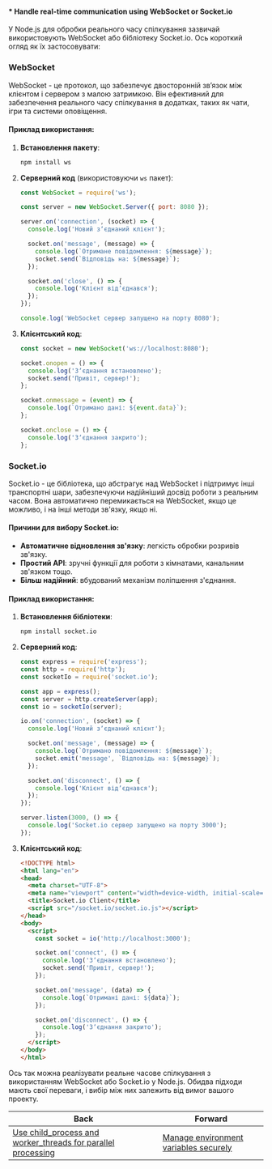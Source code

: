 #### * Handle real-time communication using WebSocket or Socket.io

У Node.js для обробки реального часу спілкування зазвичай використовують WebSocket або бібліотеку Socket.io. Ось короткий огляд як їх застосовувати:

### WebSocket

WebSocket - це протокол, що забезпечує двосторонній зв’язок між клієнтом і сервером з малою затримкою. Він ефективний для забезпечення реального часу спілкування в додатках, таких як чати, ігри та системи оповіщення.

#### Приклад використання:

1. **Встановлення пакету**:

   ```bash
   npm install ws
   ```

2. **Серверний код** (використовуючи `ws` пакет):

   ```javascript
   const WebSocket = require('ws');

   const server = new WebSocket.Server({ port: 8080 });

   server.on('connection', (socket) => {
     console.log('Новий зʼєднаний клієнт');

     socket.on('message', (message) => {
       console.log(`Отримане повідомлення: ${message}`);
       socket.send(`Відповідь на: ${message}`);
     });

     socket.on('close', () => {
       console.log('Клієнт відʼєднався');
     });
   });

   console.log('WebSocket сервер запущено на порту 8080');
   ```

3. **Клієнтський код**:

   ```javascript
   const socket = new WebSocket('ws://localhost:8080');

   socket.onopen = () => {
     console.log('Зʼєднання встановлено');
     socket.send('Привіт, сервер!');
   };

   socket.onmessage = (event) => {
     console.log(`Отримано дані: ${event.data}`);
   };

   socket.onclose = () => {
     console.log('Зʼєднання закрито');
   };
   ```

### Socket.io

Socket.io - це бібліотека, що абстрагує над WebSocket і підтримує інші транспортні шари, забезпечуючи надійніший досвід роботи з реальним часом. Вона автоматично перемикається на WebSocket, якщо це можливо, і на інші методи зв'язку, якщо ні.

#### Причини для вибору Socket.io:

- **Автоматичне відновлення зв'язку**: легкість обробки розривів зв'язку.
- **Простий API**: зручні функції для роботи з кімнатами, канальним зв'язком тощо.
- **Більш надійний**: вбудований механізм поліпшення з'єднання.

#### Приклад використання:

1. **Встановлення бібліотеки**:

   ```bash
   npm install socket.io
   ```

2. **Серверний код**:

   ```javascript
   const express = require('express');
   const http = require('http');
   const socketIo = require('socket.io');

   const app = express();
   const server = http.createServer(app);
   const io = socketIo(server);

   io.on('connection', (socket) => {
     console.log('Новий зʼєднаний клієнт');

     socket.on('message', (message) => {
       console.log(`Отримано повідомлення: ${message}`);
       socket.emit('message', `Відповідь на: ${message}`);
     });

     socket.on('disconnect', () => {
       console.log('Клієнт відʼєднався');
     });
   });

   server.listen(3000, () => {
     console.log('Socket.io сервер запущено на порту 3000');
   });
   ```

3. **Клієнтський код**:

   ```html
   <!DOCTYPE html>
   <html lang="en">
   <head>
     <meta charset="UTF-8">
     <meta name="viewport" content="width=device-width, initial-scale=1.0">
     <title>Socket.io Client</title>
     <script src="/socket.io/socket.io.js"></script>
   </head>
   <body>
     <script>
       const socket = io('http://localhost:3000');

       socket.on('connect', () => {
         console.log('Зʼєднання встановлено');
         socket.send('Привіт, сервер!');
       });

       socket.on('message', (data) => {
         console.log(`Отримані дані: ${data}`);
       });

       socket.on('disconnect', () => {
         console.log('Зʼєднання закрито');
       });
     </script>
   </body>
   </html>
   ```

Ось так можна реалізувати реальне часове спілкування з використанням WebSocket або Socket.io у Node.js. Обидва підходи мають свої переваги, і вибір між них залежить від вимог вашого проекту.

| Back | Forward |
|---|---|
| [Use child_process and worker_threads for parallel processing](/ua/middle/nodejs/utilize-childprocess-and-workerthreads-for-concurrent-execution.md)  | [Manage environment variables securely](/ua/middle/nodejs/manage-environment-variables-securely.md) |